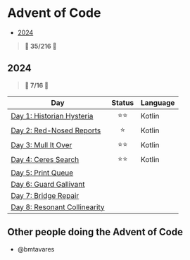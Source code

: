 # Advent of Code

- [2024](#2024)

> **🌟 35/216 🌟**

## 2024

> **🌟 7/16 🌟**

| Day | Status | Language
|---|:---:|---
| [Day 1: Historian Hysteria](2024/day01) | ⭐⭐ | Kotlin
| [Day 2: Red-Nosed Reports](2024/day02) | ⭐ | Kotlin
| [Day 3: Mull It Over](2024/day03) | ⭐⭐ | Kotlin
| [Day 4: Ceres Search](2024/day04) | ⭐⭐ | Kotlin
| [Day 5: Print Queue](2024/day05) | |
| [Day 6: Guard Gallivant](2024/day06) | |
| [Day 7: Bridge Repair](2024/day07) | |
| [Day 8: Resonant Collinearity](2024/day08) | |

## Other people doing the Advent of Code

- @bmtavares